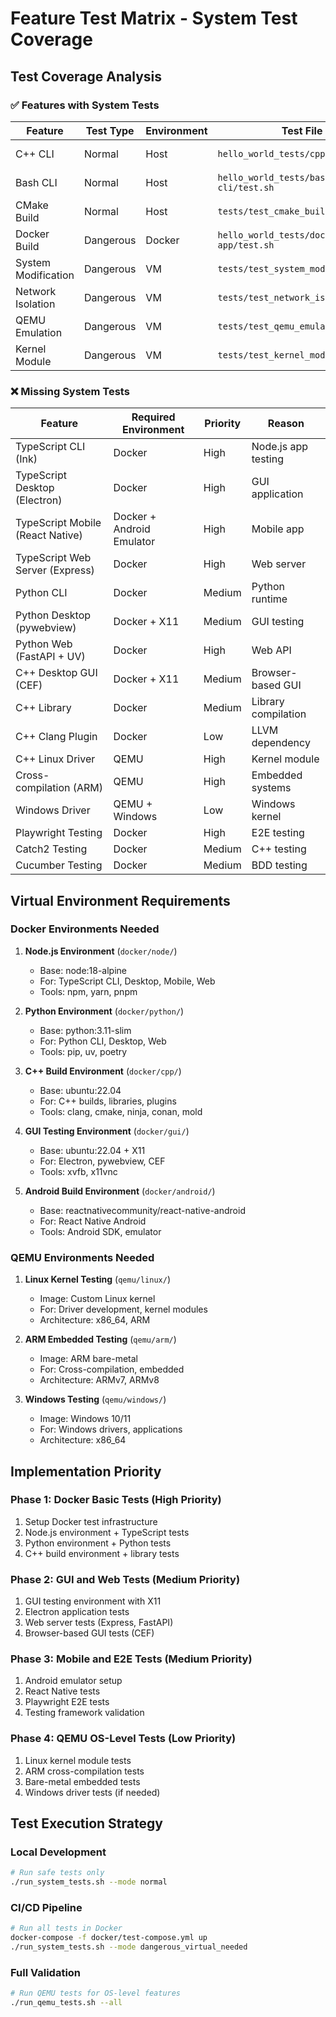 # Feature Test Matrix - System Test Coverage

## Test Coverage Analysis

### ✅ Features with System Tests

| Feature | Test Type | Environment | Test File | Status |
|---------|-----------|-------------|-----------|--------|
| C++ CLI | Normal | Host | `hello_world_tests/cpp-cli/test.sh` | ✅ Implemented |
| Bash CLI | Normal | Host | `hello_world_tests/bash-cli/test.sh` | ✅ Implemented |
| CMake Build | Normal | Host | `tests/test_cmake_build.sh` | ✅ Implemented |
| Docker Build | Dangerous | Docker | `hello_world_tests/docker-app/test.sh` | ⚠️ Needs Docker |
| System Modification | Dangerous | VM | `tests/test_system_modification.sh` | ⚠️ Needs VM |
| Network Isolation | Dangerous | VM | `tests/test_network_isolation.sh` | ⚠️ Needs VM |
| QEMU Emulation | Dangerous | VM | `tests/test_qemu_emulation.sh` | ⚠️ Needs QEMU |
| Kernel Module | Dangerous | VM | `tests/test_kernel_module.sh` | ⚠️ Needs VM |

### ❌ Missing System Tests

| Feature | Required Environment | Priority | Reason |
|---------|---------------------|----------|--------|
| TypeScript CLI (Ink) | Docker | High | Node.js app testing |
| TypeScript Desktop (Electron) | Docker | High | GUI application |
| TypeScript Mobile (React Native) | Docker + Android Emulator | High | Mobile app |
| TypeScript Web Server (Express) | Docker | High | Web server |
| Python CLI | Docker | Medium | Python runtime |
| Python Desktop (pywebview) | Docker + X11 | Medium | GUI testing |
| Python Web (FastAPI + UV) | Docker | High | Web API |
| C++ Desktop GUI (CEF) | Docker + X11 | Medium | Browser-based GUI |
| C++ Library | Docker | Medium | Library compilation |
| C++ Clang Plugin | Docker | Low | LLVM dependency |
| C++ Linux Driver | QEMU | High | Kernel module |
| Cross-compilation (ARM) | QEMU | High | Embedded systems |
| Windows Driver | QEMU + Windows | Low | Windows kernel |
| Playwright Testing | Docker | High | E2E testing |
| Catch2 Testing | Docker | Medium | C++ testing |
| Cucumber Testing | Docker | Medium | BDD testing |

## Virtual Environment Requirements

### Docker Environments Needed

1. **Node.js Environment** (`docker/node/`)
   - Base: node:18-alpine
   - For: TypeScript CLI, Desktop, Mobile, Web
   - Tools: npm, yarn, pnpm

2. **Python Environment** (`docker/python/`)
   - Base: python:3.11-slim
   - For: Python CLI, Desktop, Web
   - Tools: pip, uv, poetry

3. **C++ Build Environment** (`docker/cpp/`)
   - Base: ubuntu:22.04
   - For: C++ builds, libraries, plugins
   - Tools: clang, cmake, ninja, conan, mold

4. **GUI Testing Environment** (`docker/gui/`)
   - Base: ubuntu:22.04 + X11
   - For: Electron, pywebview, CEF
   - Tools: xvfb, x11vnc

5. **Android Build Environment** (`docker/android/`)
   - Base: reactnativecommunity/react-native-android
   - For: React Native Android
   - Tools: Android SDK, emulator

### QEMU Environments Needed

1. **Linux Kernel Testing** (`qemu/linux/`)
   - Image: Custom Linux kernel
   - For: Driver development, kernel modules
   - Architecture: x86_64, ARM

2. **ARM Embedded Testing** (`qemu/arm/`)
   - Image: ARM bare-metal
   - For: Cross-compilation, embedded
   - Architecture: ARMv7, ARMv8

3. **Windows Testing** (`qemu/windows/`)
   - Image: Windows 10/11
   - For: Windows drivers, applications
   - Architecture: x86_64

## Implementation Priority

### Phase 1: Docker Basic Tests (High Priority)
1. Setup Docker test infrastructure
2. Node.js environment + TypeScript tests
3. Python environment + Python tests
4. C++ build environment + library tests

### Phase 2: GUI and Web Tests (Medium Priority)
1. GUI testing environment with X11
2. Electron application tests
3. Web server tests (Express, FastAPI)
4. Browser-based GUI tests (CEF)

### Phase 3: Mobile and E2E Tests (Medium Priority)
1. Android emulator setup
2. React Native tests
3. Playwright E2E tests
4. Testing framework validation

### Phase 4: QEMU OS-Level Tests (Low Priority)
1. Linux kernel module tests
2. ARM cross-compilation tests
3. Bare-metal embedded tests
4. Windows driver tests (if needed)

## Test Execution Strategy

### Local Development
```bash
# Run safe tests only
./run_system_tests.sh --mode normal
```

### CI/CD Pipeline
```bash
# Run all tests in Docker
docker-compose -f docker/test-compose.yml up
./run_system_tests.sh --mode dangerous_virtual_needed
```

### Full Validation
```bash
# Run QEMU tests for OS-level features
./run_qemu_tests.sh --all
```